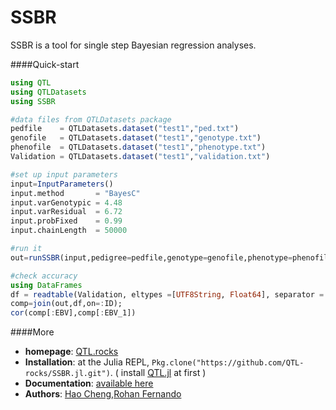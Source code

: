 # SSBR

SSBR is a tool for single step Bayesian regression analyses.


####Quick-start

```Julia
using QTL
using QTLDatasets
using SSBR

#data files from QTLDatasets package
pedfile    = QTLDatasets.dataset("test1","ped.txt")
genofile   = QTLDatasets.dataset("test1","genotype.txt")
phenofile  = QTLDatasets.dataset("test1","phenotype.txt")
Validation = QTLDatasets.dataset("test1","validation.txt")

#set up input parameters
input=InputParameters()
input.method       = "BayesC"
input.varGenotypic = 4.48
input.varResidual  = 6.72
input.probFixed    = 0.99
input.chainLength  = 50000

#run it
out=runSSBR(input,pedigree=pedfile,genotype=genofile,phenotype=phenofile);

#check accuracy
using DataFrames
df = readtable(Validation, eltypes =[UTF8String, Float64], separator = ' ',header=false,names=[:ID,:EBV]);
comp=join(out,df,on=:ID);
cor(comp[:EBV],comp[:EBV_1])
```

####More

* **homepage**: [QTL.rocks](http://QTL.rocks)
* **Installation**: at the Julia REPL, `Pkg.clone("https://github.com/QTL-rocks/SSBR.jl.git")`.  ( install [QTL.jl](https://github.com/QTL-rocks/QTL.jl) at first )
* **Documentation**: [available here](https://github.com/QTL-rocks/SSBR.jl/wiki)
* **Authors**: [Hao Cheng](http://reworkhow.github.io),[Rohan Fernando](http://www.ans.iastate.edu/faculty/index.php?id=rohan)
